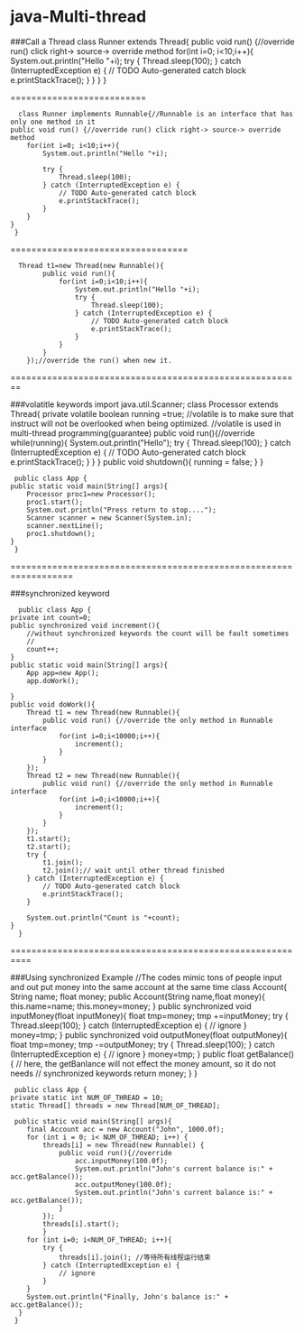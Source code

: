 # java-Multi-thread

###Call a Thread
     class Runner extends Thread{
	public void run() {//override run() click right-> source-> override method
		for(int i=0; i<10;i++){
			System.out.println("Hello "+i);	
			try {
				Thread.sleep(100);
			} catch (InterruptedException e) {
				// TODO Auto-generated catch block
				e.printStackTrace();
			}
		}
	}
     }

==========================

      class Runner implements Runnable{//Runnable is an interface that has only one method in it
	public void run() {//override run() click right-> source-> override method
		for(int i=0; i<10;i++){
			System.out.println("Hello "+i);
			
			try {
				Thread.sleep(100);
			} catch (InterruptedException e) {
				// TODO Auto-generated catch block
				e.printStackTrace();
			}
		}
	}
     }


==================================

      Thread t1=new Thread(new Runnable(){
			public void run(){
				for(int i=0;i<10;i++){
					System.out.println("Hello "+i);
					try {
						Thread.sleep(100);
					} catch (InterruptedException e) {
						// TODO Auto-generated catch block
						e.printStackTrace();
					}
				}
			}
		});//override the run() when new it.
		
		
========================================================

###volatitle keywords
     import java.util.Scanner;
     class Processor extends Thread{
	private volatile boolean running =true;
	//volatile is to make sure that instruct will not be overlooked when being optimized.
	//volatile is used in multi-thread programming(guarantee)
	public void run(){//override
		while(running){
			System.out.println("Hello");
			try {
				Thread.sleep(100);
			} catch (InterruptedException e) {
				// TODO Auto-generated catch block
				e.printStackTrace();
			}
		}
	}
	public void shutdown(){
		running = false;
	}
     }

     public class App {
	public static void main(String[] args){
		Processor proc1=new Processor();
		proc1.start();
		System.out.println("Press return to stop....");
		Scanner scanner = new Scanner(System.in);
		scanner.nextLine();
		proc1.shutdown();
	}
     }


==================================================================

###synchronized keyword

      public class App {
	private int count=0;
	public synchronized void increment(){
		//without synchronized keywords the count will be fault sometimes
		//
		count++;
	}
	public static void main(String[] args){
		App app=new App();
		app.doWork();
		
	}
	public void doWork(){
		Thread t1 = new Thread(new Runnable(){
			public void run() {//override the only method in Runnable interface
				for(int i=0;i<10000;i++){
					increment();
				}
			}
		});
		Thread t2 = new Thread(new Runnable(){
			public void run() {//override the only method in Runnable interface
				for(int i=0;i<10000;i++){
					increment();
				}
			}
		});
		t1.start();
		t2.start();
		try {
			t1.join();
			t2.join();// wait until other thread finished 
		} catch (InterruptedException e) {
			// TODO Auto-generated catch block
			e.printStackTrace();
		}
		
		System.out.println("Count is "+count);
	}
      }


==========================================================

###Using synchronized Example
      //The codes mimic tons of people input and out put money into the same account at the same time
      class Account{
	String name;
	float money;
	public Account(String name,float money){
		this.name=name;
		this.money=money;
	}
	public synchronized void inputMoney(float inputMoney){
		float tmp=money;
		tmp +=inputMoney;
		try {
			Thread.sleep(100);
		} catch (InterruptedException e) {
			// ignore
		}
		money=tmp;
	}
	public synchronized void outputMoney(float outputMoney){
		float tmp=money;
		tmp -=outputMoney;
		try {
			Thread.sleep(100);
		} catch (InterruptedException e) {
			// ignore
		}
		money=tmp;
	}
	public float getBalance() {
       //	here, the getBanlance will not effect the money amount, so it do not needs 
       //	synchronized keywords
        return money;
      }
    }

     public class App {
	private static int NUM_OF_THREAD = 10;
	static Thread[] threads = new Thread[NUM_OF_THREAD];
    
     public static void main(String[] args){
        final Account acc = new Account("John", 1000.0f);
        for (int i = 0; i< NUM_OF_THREAD; i++) {
            threads[i] = new Thread(new Runnable() {
            	public void run(){//override
            		acc.inputMoney(100.0f);
            		System.out.println("John's current balance is:" + acc.getBalance());
            		acc.outputMoney(100.0f);
            		System.out.println("John's current balance is:" + acc.getBalance());
            	}
            });
            threads[i].start();
            }
        for (int i=0; i<NUM_OF_THREAD; i++){
            try {
                threads[i].join(); //等待所有线程运行结束
            } catch (InterruptedException e) {
                // ignore
            }
        }
        System.out.println("Finally, John's balance is:" + acc.getBalance());
      }
     }

